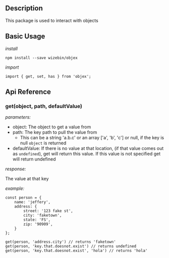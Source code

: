 ## Description

This package is used to interact with objects

## Basic Usage

*install*

`npm install --save wizebin/objex`

*import*

`import { get, set, has } from 'objex';`

## Api Reference

### get(object, path, defaultValue)

*parameters:*

* object: The object to get a value from
* path: The key path to pull the value from
    * This can be a string 'a.b.c' or an array ['a', 'b', 'c'] or null, if the key is null `object` is returned
* defaultValue: If there is no value at that location, (if that value comes out as `undefined`), get will return this value. If this value is not specified get will return undefined

*response:*

The value at that key

*example:*

    const person = {
        name: 'jeffery',
        address: {
            street: '123 fake st',
            city: 'faketown',
            state: 'FS',
            zip: '90909',
        }
    };

    get(person, 'address.city') // returns 'faketown'
    get(person, 'key.that.doesnot.exist') // returns undefined
    get(person, 'key.that.doesnot.exist', 'hola') // returns 'hola'
